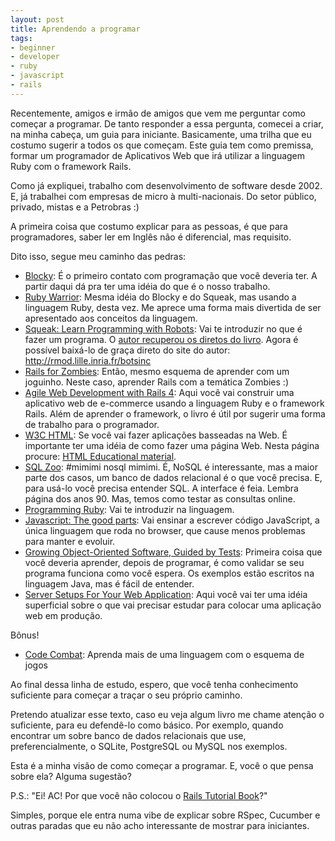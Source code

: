 ```yaml
---
layout: post
title: Aprendendo a programar
tags:
- beginner
- developer
- ruby
- javascript
- rails
---
```

Recentemente, amigos e irmão de amigos que vem me perguntar como começar a programar.
De tanto responder a essa pergunta, comecei a criar, na minha cabeça, um guia para iniciante. Basicamente, uma trilha que eu costumo sugerir a todos os que começam.
Este guia tem como premissa, formar um programador de Aplicativos Web que irá utilizar a linguagem Ruby com o framework Rails.

Como já expliquei, trabalho com desenvolvimento de software desde 2002. E, já trabalhei com empresas de micro à multi-nacionais. Do setor público, privado, mistas e a Petrobras :)

A primeira coisa que costumo explicar para as pessoas, é que para programadores, saber ler em Inglês não é diferencial, mas requisito.

Dito isso, segue meu caminho das pedras:

 * [Blocky](https://blockly-demo.appspot.com/static/apps/maze/index.html): É o primeiro contato com programação que você deveria ter.
    A partir daqui dá pra ter uma idéia do que é o nosso trabalho.
 * [Ruby Warrior](https://www.bloc.io/ruby-warrior): Mesma idéia do Blocky e do Squeak, mas usando a linguagem Ruby, desta vez.
    Me aprece uma forma mais divertida de ser apresentado aos conceitos da linguagem.
 * [Squeak: Learn Programming with Robots](https://www.amazon.com.br/dp/1590594916): Vai te introduzir no que é fazer um programa.
    O [autor recuperou os diretos do livro](https://news.squeak.org/2008/10/28/squeak-learn-programming-with-robots-now-free/).
    Agora é possível baixá-lo de graça direto do site do autor: http://rmod.lille.inria.fr/botsinc
 * [Rails for Zombies](http://railsforzombies.org/): Então, mesmo esquema de aprender com um joguinho. Neste caso, aprender Rails com a temática Zombies :)
 * [Agile Web Development with Rails 4](http://pragprog.com/book/rails4/agile-web-development-with-rails-4): Aqui você vai construir uma aplicativo web de e-commerce usando a linguagem Ruby e o framework Rails. Além de aprender o framework, o livro é útil por sugerir uma forma de trabalho para o programador.
 * [W3C HTML](http://www.w3.org/community/webed/wiki/HTML): Se você vai fazer aplicações basseadas na Web. É importante ter uma idéia de como fazer uma página Web. Nesta página procure: [HTML Educational material](https://www.w3.org/community/webed/wiki/HTML/Training).
 * [SQL Zoo](http://sqlzoo.net/wiki/Main_Page): #mimimi nosql mimimi. É, NoSQL é interessante, mas a maior parte dos casos, um banco de dados relacional é o que você precisa. E, para
    usá-lo você precisa entender SQL. A interface é feia. Lembra página dos anos 90. Mas, temos como testar as consultas online.
 * [Programming Ruby](http://pragprog.com/book/ruby/programming-ruby): Vai te introduzir na linguagem.
 * [Javascript: The good parts](http://www.amazon.com.br/dp/B0026OR2ZY): Vai ensinar a escrever código JavaScript, a única linguagem que roda no browser, que cause menos problemas para manter e evoluir.
 * [Growing Object-Oriented Software, Guided by Tests](http://www.amazon.com.br/dp/B002TIOYVW): Primeira coisa que você deveria aprender, depois de programar, é como validar se seu programa funciona como você espera. Os exemplos estão escritos na linguagem Java, mas é fácil de entender.
 * [Server Setups For Your Web Application](https://www.digitalocean.com/community/articles/5-common-server-setups-for-your-web-application): Aqui você vai ter uma idéia superficial sobre o que vai precisar estudar para colocar uma aplicação web em produção.

Bônus!
 * [Code Combat](http://codecombat.com/): Aprenda mais de uma linguagem com o esquema de jogos

Ao final dessa linha de estudo, espero, que você tenha conhecimento suficiente para começar a traçar o seu próprio caminho.

Pretendo atualizar esse texto, caso eu veja algum livro me chame atenção o suficiente, para eu defendê-lo como básico.
Por exemplo, quando encontrar um sobre banco de dados relacionais que use, preferencialmente, o SQLite, PostgreSQL ou MySQL nos exemplos.

Esta é a minha visão de como começar a programar. E, você o que pensa sobre ela? Alguma sugestão?


P.S.: "Ei! AC! Por que você não colocou o [Rails Tutorial Book](http://ruby.railstutorial.org/)?"

Simples, porque ele entra numa vibe de explicar sobre RSpec, Cucumber
e outras paradas que eu não acho interessante de mostrar para iniciantes.

